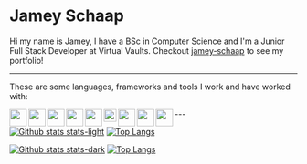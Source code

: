 # Jamey Schaap

Hi my name is Jamey, I have a BSc in Computer Science and I'm a Junior Full Stack Developer at Virtual Vaults.
Checkout [jamey-schaap](https://jamey-schaap.vercel.app/) to see my portfolio!

--- 
<p> These are some languages, frameworks and tools I work and have worked with: </p>

<img align="left" alt="" width="30px" src="https://static.cdnlogo.com/logos/c/27/c.svg" />
<img align="left" alt="" width="30px" src="https://upload.wikimedia.org/wikipedia/commons/c/c3/Python-logo-notext.svg" />
<img align="left" alt="" width="30px" src="https://upload.wikimedia.org/wikipedia/commons/9/99/Unofficial_JavaScript_logo_2.svg" />
<img align="left" alt="" width="30px" src="https://upload.wikimedia.org/wikipedia/commons/4/4c/Typescript_logo_2020.svg" />
<img align="left" alt="" width="30px" src="https://upload.wikimedia.org/wikipedia/commons/6/61/HTML5_logo_and_wordmark.svg" />
<img align="left" alt="" width="22px" src="https://upload.wikimedia.org/wikipedia/commons/d/d5/CSS3_logo_and_wordmark.svg" />

<img align="left" alt="" width="30px" src="https://upload.wikimedia.org/wikipedia/commons/9/9a/Visual_Studio_Code_1.35_icon.svg" />
<img align="left" alt="" width="30px" src="https://upload.wikimedia.org/wikipedia/commons/6/6e/JetBrains_Rider_Icon.svg" />
<img align="left" alt="" width="30px" src="https://upload.wikimedia.org/wikipedia/commons/3/3f/Git_icon.svg" />
---

[![Github stats stats-light](https://github-readme-stats.vercel.app/api?username=jamey-schaap&hide=stars&count_private=true&show_icons=true&hide_border=true&theme=default#gh-light-mode-only)](https://github-readme-stats.vercel.app/api?username=jamey-schaap&hide=stars&count_private=true&show_icons=true&hide_border=true&theme=default#gh-light-mode-only) [![Top Langs](https://github-readme-stats.vercel.app/api/top-langs/?username=jamey-schaap&layout=compact&hide_border=true&theme=default#gh-light-mode-only)](https://github-readme-stats.vercel.app/api/top-langs/?username=jamey-schaap&layout=compact&hide_border=true&theme=default#gh-light-mode-only)

[![Github stats stats-dark](https://github-readme-stats.vercel.app/api?username=jamey-schaap&hide=stars&count_private=true&show_icons=true&hide_border=true&theme=github_dark#gh-dark-mode-only)](https://github-readme-stats.vercel.app/api?username=jamey-schaap&hide=stars&count_private=true&show_icons=true&hide_border=true&theme=github_dark#gh-dark-mode-only) [![Top Langs](https://github-readme-stats.vercel.app/api/top-langs/?username=jamey-schaap&layout=compact&hide_border=true&theme=github_dark#gh-dark-mode-only)](https://github-readme-stats.vercel.app/api/top-langs/?username=jamey-schaap&layout=compact&hide_border=true&theme=github_dark#gh-dark-mode-only)
